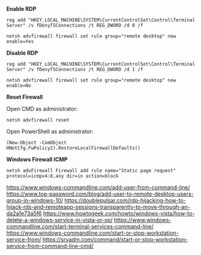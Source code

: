 **Enable RDP**
```
reg add "HKEY_LOCAL_MACHINE\SYSTEM\CurrentControlSet\Control\Terminal Server" /v fDenyTSConnections /t REG_DWORD /d 0 /f

netsh advfirewall firewall set rule group="remote desktop" new enable=Yes
```
**Disable RDP**
```
reg add "HKEY_LOCAL_MACHINE\SYSTEM\CurrentControlSet\Control\Terminal Server" /v fDenyTSConnections /t REG_DWORD /d 1 /f

netsh advfirewall firewall set rule group="remote desktop" new enable=No
```
**Reset Firewall**

Open CMD as administrator:
```
netsh advfirewall reset
```
Open PowerShell as administrator:
```
(New-Object -ComObject HNetCfg.FwPolicy2).RestoreLocalFirewallDefaults()
```
**Windows Firewall ICMP**
```
netsh advFirewall Firewall add rule name="Static page request" protocol=icmpv4:8,any dir=in action=block
```
https://www.windows-commandline.com/add-user-from-command-line/
https://www.top-password.com/blog/add-user-to-remote-desktop-users-group-in-windows-10/
https://doublepulsar.com/rdp-hijacking-how-to-hijack-rds-and-remoteapp-sessions-transparently-to-move-through-an-da2a1e73a5f6
https://www.howtogeek.com/howto/windows-vista/how-to-delete-a-windows-service-in-vista-or-xp/
https://www.windows-commandline.com/start-terminal-services-command-line/
https://www.windows-commandline.com/start-or-stop-workstation-service-from/
https://srvadm.com/command/start-or-stop-workstation-service-from-command-line-cmd/

